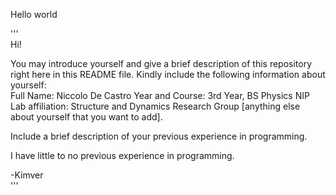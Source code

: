 Hello world

'''  
Hi!

You may introduce yourself and give a brief description of this repository right here in this README file. Kindly include the following information about yourself:  
Full Name: Niccolo De Castro
Year and Course: 3rd Year, BS Physics
NIP Lab affiliation: Structure and Dynamics Research Group
[anything else about yourself that you want to add].

Include a brief description of your previous experience in programming.

I have little to no previous experience in programming.

-Kimver  
'''

